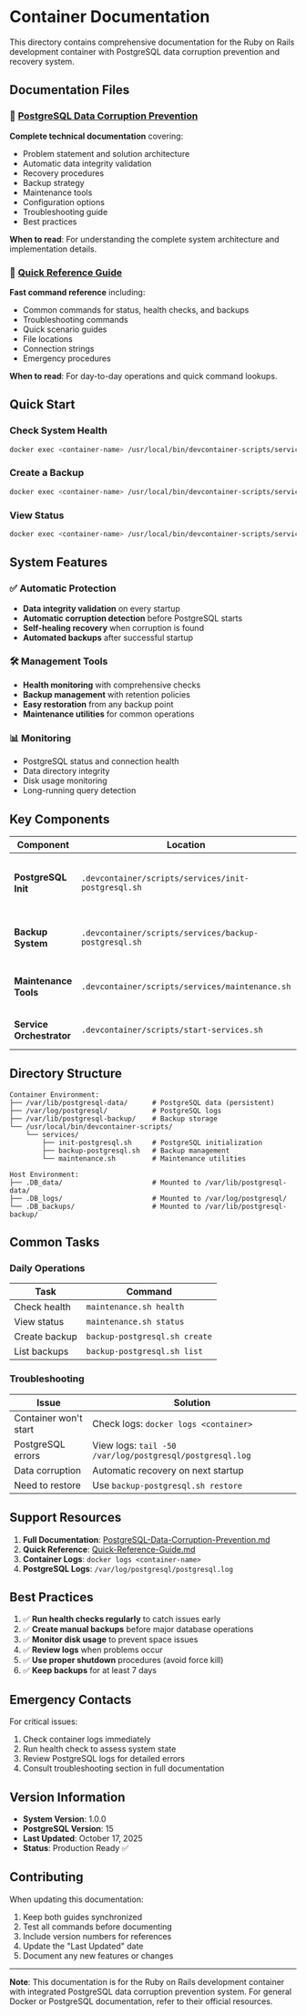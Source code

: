 # Container Documentation

This directory contains comprehensive documentation for the Ruby on Rails development container with PostgreSQL data corruption prevention and recovery system.

## Documentation Files

### 📘 [PostgreSQL Data Corruption Prevention](./PostgreSQL-Data-Corruption-Prevention.md)

**Complete technical documentation** covering:
- Problem statement and solution architecture
- Automatic data integrity validation
- Recovery procedures
- Backup strategy
- Maintenance tools
- Configuration options
- Troubleshooting guide
- Best practices

**When to read**: For understanding the complete system architecture and implementation details.

### 🚀 [Quick Reference Guide](./Quick-Reference-Guide.md)

**Fast command reference** including:
- Common commands for status, health checks, and backups
- Troubleshooting commands
- Quick scenario guides
- File locations
- Connection strings
- Emergency procedures

**When to read**: For day-to-day operations and quick command lookups.

## Quick Start

### Check System Health

```bash
docker exec <container-name> /usr/local/bin/devcontainer-scripts/services/maintenance.sh health
```

### Create a Backup

```bash
docker exec <container-name> /usr/local/bin/devcontainer-scripts/services/backup-postgresql.sh create
```

### View Status

```bash
docker exec <container-name> /usr/local/bin/devcontainer-scripts/services/maintenance.sh status
```

## System Features

### ✅ Automatic Protection

- **Data integrity validation** on every startup
- **Automatic corruption detection** before PostgreSQL starts
- **Self-healing recovery** when corruption is found
- **Automated backups** after successful startup

### 🛠️ Management Tools

- **Health monitoring** with comprehensive checks
- **Backup management** with retention policies
- **Easy restoration** from any backup point
- **Maintenance utilities** for common operations

### 📊 Monitoring

- PostgreSQL status and connection health
- Data directory integrity
- Disk usage monitoring
- Long-running query detection

## Key Components

| Component | Location | Purpose |
|-----------|----------|---------|
| **PostgreSQL Init** | `.devcontainer/scripts/services/init-postgresql.sh` | Handles startup, integrity checks, and recovery |
| **Backup System** | `.devcontainer/scripts/services/backup-postgresql.sh` | Manages backups and restoration |
| **Maintenance Tools** | `.devcontainer/scripts/services/maintenance.sh` | Provides health checks and utilities |
| **Service Orchestrator** | `.devcontainer/scripts/start-services.sh` | Coordinates service initialization |

## Directory Structure

```
Container Environment:
├── /var/lib/postgresql-data/      # PostgreSQL data (persistent)
├── /var/log/postgresql/           # PostgreSQL logs
├── /var/lib/postgresql-backup/    # Backup storage
└── /usr/local/bin/devcontainer-scripts/
    └── services/
        ├── init-postgresql.sh     # PostgreSQL initialization
        ├── backup-postgresql.sh   # Backup management
        └── maintenance.sh         # Maintenance utilities

Host Environment:
├── .DB_data/                      # Mounted to /var/lib/postgresql-data/
├── .DB_logs/                      # Mounted to /var/log/postgresql/
└── .DB_backups/                   # Mounted to /var/lib/postgresql-backup/
```

## Common Tasks

### Daily Operations

| Task | Command |
|------|---------|
| Check health | `maintenance.sh health` |
| View status | `maintenance.sh status` |
| Create backup | `backup-postgresql.sh create` |
| List backups | `backup-postgresql.sh list` |

### Troubleshooting

| Issue | Solution |
|-------|----------|
| Container won't start | Check logs: `docker logs <container>` |
| PostgreSQL errors | View logs: `tail -50 /var/log/postgresql/postgresql.log` |
| Data corruption | Automatic recovery on next startup |
| Need to restore | Use `backup-postgresql.sh restore` |

## Support Resources

1. **Full Documentation**: [PostgreSQL-Data-Corruption-Prevention.md](./PostgreSQL-Data-Corruption-Prevention.md)
2. **Quick Reference**: [Quick-Reference-Guide.md](./Quick-Reference-Guide.md)
3. **Container Logs**: `docker logs <container-name>`
4. **PostgreSQL Logs**: `/var/log/postgresql/postgresql.log`

## Best Practices

1. ✅ **Run health checks regularly** to catch issues early
2. ✅ **Create manual backups** before major database operations
3. ✅ **Monitor disk usage** to prevent space issues
4. ✅ **Review logs** when problems occur
5. ✅ **Use proper shutdown** procedures (avoid force kill)
6. ✅ **Keep backups** for at least 7 days

## Emergency Contacts

For critical issues:
1. Check container logs immediately
2. Run health check to assess system state
3. Review PostgreSQL logs for detailed errors
4. Consult troubleshooting section in full documentation

## Version Information

- **System Version**: 1.0.0
- **PostgreSQL Version**: 15
- **Last Updated**: October 17, 2025
- **Status**: Production Ready ✅

## Contributing

When updating this documentation:
1. Keep both guides synchronized
2. Test all commands before documenting
3. Include version numbers for references
4. Update the "Last Updated" date
5. Document any new features or changes

---

**Note**: This documentation is for the Ruby on Rails development container with integrated PostgreSQL data corruption prevention system. For general Docker or PostgreSQL documentation, refer to their official resources.

